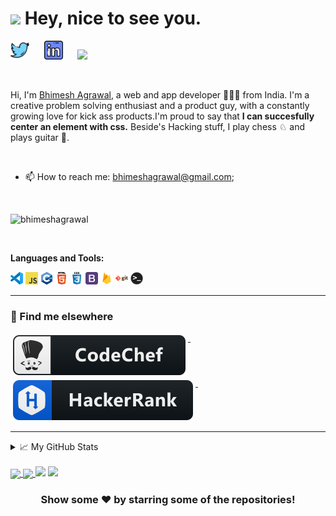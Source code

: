 <h1><img src="https://emojis.slackmojis.com/emojis/images/1531849430/4246/blob-sunglasses.gif?1531849430" width="30"/> Hey, nice to see you.</h1>

<p align="left">
<a href="https://twitter.com/agrawal_bhimesh" target="_blank"><img height="30" src="Resources/png/twitter.png?raw=true"></a>&nbsp;&nbsp;&nbsp;&nbsp;&nbsp;
<a href="https://www.linkedin.com/in/bhimesh-agrawal/" target="_blank"><img height="30" src="Resources/png/linkedin.png?raw=true"></a>&nbsp;&nbsp;&nbsp;&nbsp;&nbsp;
<a href="https://www.instagram.com/bhimesh1210/" target="_blank"><img height="30" src="https://image.flaticon.com/icons/svg/725/725278.svg"></a>&nbsp;&nbsp;&nbsp;&nbsp;&nbsp;
<!-- <a href="https://open.spotify.com" target="_blank"><img height="30" src="https://raw.githubusercontent.com/bhimeshagrawal/bhimeshagrawal/master/Resources/png/spotify.png?raw=true"></a>&nbsp;&nbsp;&nbsp;&nbsp;&nbsp; -->
<!-- <a href="https://marketplace.visualstudio.com/publishers/bhimeshagrawal" target="_blank"><img height="30" src="Resources/png/visual-studio.png?raw=true"></a>&nbsp;&nbsp;&nbsp;&nbsp;&nbsp; -->
</p>

<br>

Hi, I'm [Bhimesh Agrawal](https://www.bhimeshagrawal.com/), a web and app developer 👨🏻‍💻 from India. I'm a creative problem solving enthusiast and a product guy, with a constantly growing love for kick ass products.I'm proud to say that **I can succesfully center an element with css.** Beside's Hacking stuff, I play chess ♘ and plays guitar 🎸.

<br>


<!-- https://media.giphy.com/media/SWoSkN6DxTszqIKEqv/giphy.gif -->
<!-- <img align="right" height="250" width="400" alt="GIF" src="https://miro.medium.com/max/1360/1*IRGHmiGsa16stedQvIaZfw.gif" /> -->

<!-- <img align="right" alt="GIF" src="https://media.giphy.com/media/3ohzdKvLT1DxFxhZAI/giphy.gif" /> -->

 - 📫 How to reach me: [bhimeshagrawal@gmail.com](mailto:bhimeshagrawalggc@gmail.com);
 <!-- - 🔗 My website: [https://www.bhimeshagrawal.com/](https://www.bhimeshagrawal.com/) -->
 
 <br>

 <p align="left"> <img src="https://komarev.com/ghpvc/?username=bhimeshagrawal" alt="bhimeshagrawal" /> </p>
 
 </br>

**Languages and Tools:**
<br>

<code><img height="20" src="https://raw.githubusercontent.com/github/explore/80688e429a7d4ef2fca1e82350fe8e3517d3494d/topics/visual-studio-code/visual-studio-code.png"></code>
<code><img height="20" src="https://raw.githubusercontent.com/github/explore/80688e429a7d4ef2fca1e82350fe8e3517d3494d/topics/javascript/javascript.png"></code>
<code><img height="20" src="https://raw.githubusercontent.com/github/explore/80688e429a7d4ef2fca1e82350fe8e3517d3494d/topics/cpp/cpp.png"></code>
<code><img height = "20" src = "https://raw.githubusercontent.com/github/explore/80688e429a7d4ef2fca1e82350fe8e3517d3494d/topics/html/html.png"></code>
<code><img height = "20" src = "https://raw.githubusercontent.com/github/explore/80688e429a7d4ef2fca1e82350fe8e3517d3494d/topics/css/css.png"></code>
<code><img height = "20" src = "https://raw.githubusercontent.com/github/explore/80688e429a7d4ef2fca1e82350fe8e3517d3494d/topics/bootstrap/bootstrap.png"></code>
<code><img height="20" src="https://raw.githubusercontent.com/github/explore/80688e429a7d4ef2fca1e82350fe8e3517d3494d/topics/firebase/firebase.png"></code>
<code><img height="20" src="https://raw.githubusercontent.com/github/explore/80688e429a7d4ef2fca1e82350fe8e3517d3494d/topics/git/git.png"></code>
<code><img height="20" src="https://raw.githubusercontent.com/github/explore/80688e429a7d4ef2fca1e82350fe8e3517d3494d/topics/terminal/terminal.png"></code>


---
### 📢 Find me elsewhere
<p align="left">
  <a href="https://www.codechef.com/users/bhimeshagrawal">
    <img src="Resources/svg/codechef.svg" alt="codechef" style="vertical-align:top; margin:4px">
  </a>&nbsp;&nbsp;&nbsp;
  
  <!-- <a href="https://leetcode.com/bhimeshagrawal/">
    <img src="Resources/svg/leetcode.svg" alt="leetcode" style="vertical-align:top; margin:4px">
  </a>&nbsp;&nbsp;&nbsp; -->

  <a href="https://www.hackerrank.com/bhimeshagrawalg1">
    <img src="Resources/svg/hackerrank.svg" alt="hackerrank" style="vertical-align:top; margin:4px">
  </a>&nbsp;&nbsp;&nbsp;
  
  <!-- <a href="https://www.codewars.com/users/bhimeshagrawal">
    <img src="Resources/svg/codewars.svg" alt="codewars" style="vertical-align:top; margin:4px">
  </a> &nbsp;&nbsp;&nbsp; -->
</p>

<hr>

<details>
<summary>📈 My GitHub Stats</summary>

<p align="center"> <img src="https://github-readme-stats.vercel.app/api?username=AbhishekMaira10&show_icons=true&theme=gotham" alt="abhisheknaiidu" />

</details>

</br>

<a href="https://github.com/bhimeshagrawal/medisave" target="_blank">
  <img align="center" src="https://github-readme-stats.vercel.app/api/pin/?username=bhimeshagrawal&repo=medisave&theme=dracula" />
</a>
<a href="https://github.com/bhimeshagrawal/notes-app" target="_blank">
 <img align="center" src="https://github-readme-stats.vercel.app/api/pin/?username=bhimeshagrawal&repo=notes-app&theme=dracula" />
</a>
<img height="137px" src="https://github-readme-stats.vercel.app/api?username=bhimeshagrawal&hide_title=true&hide_border=true&show_icons=true&include_all_commits=true&count_private=true&line_height=21&text_color=000&icon_color=000&bg_color=0,ea6161,ffc64d,fffc4d,52fa5a&theme=graywhite" />
<img height="137px" src="https://github-readme-stats.vercel.app/api/top-langs/?username=bhimeshagrawal&hide=html&hide_title=true&hide_border=true&layout=compact&langs_count=6&exclude_repo=medisave,notes-app&text_color=000&icon_color=fff&bg_color=0,52fa5a,4dfcff,c64dff&theme=graywhite" />
<div align="center">

### Show some ❤️ by starring some of the repositories!
</div>
